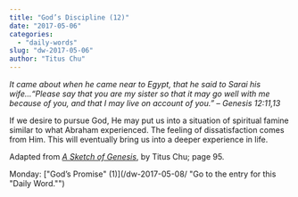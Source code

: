 ```yaml
---
title: "God’s Discipline (12)"
date: "2017-05-06"
categories: 
  - "daily-words"
slug: "dw-2017-05-06"
author: "Titus Chu"
---
```


_It came about when he came near to Egypt, that he said to Sarai his wife...“Please say that you are my sister so that it may go well with me because of you, and that I may live on account of you.”_ _– Genesis 12:11,13_

If we desire to pursue God, He may put us into a situation of spiritual famine similar to what Abraham experienced. The feeling of dissatisfaction comes from Him. This will eventually bring us into a deeper experience in life.

Adapted from _[A Sketch of Genesis](/book-gen-sketch/ "Go to the listing for this book.")_, by Titus Chu; page 95.

Monday: ["God’s Promise" (1)](/dw-2017-05-08/ "Go to the entry for this "Daily Word."")
